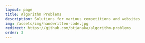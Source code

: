 ```yaml
---
layout: page
title: Algorithm Problems
description: Solutions for various competitions and websites
img: /assets/img/handwritten-code.jpg
redirect: https://github.com/btjanaka/algorithm-problems
order: 3
---
```

